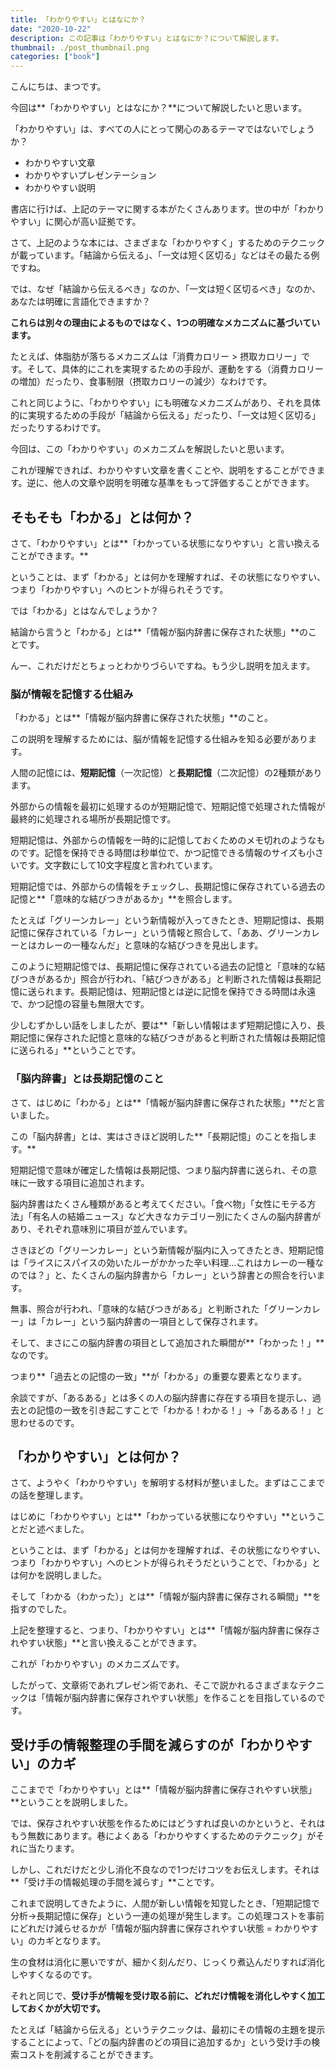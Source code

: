 ```yaml
---
title: 「わかりやすい」とはなにか？
date: "2020-10-22"
description: この記事は「わかりやすい」とはなにか？について解説します。
thumbnail: ./post_thumbnail.png
categories: ["book"]
---
```


こんにちは、まつです。

今回は**「わかりやすい」とはなにか？**について解説したいと思います。

「わかりやすい」は、すべての人にとって関心のあるテーマではないでしょうか？

- わかりやすい文章
- わかりやすいプレゼンテーション
- わかりやすい説明

書店に行けば、上記のテーマに関する本がたくさんあります。世の中が「わかりやすい」に関心が高い証拠です。

さて、上記のような本には、さまざまな「わかりやすく」するためのテクニックが載っています。「結論から伝える」、「一文は短く区切る」などはその最たる例ですね。

では、なぜ「結論から伝えるべき」なのか、「一文は短く区切るべき」なのか、あなたは明確に言語化できますか？

**これらは別々の理由によるものではなく、1つの明確なメカニズムに基づいています。**

たとえば、体脂肪が落ちるメカニズムは「消費カロリー > 摂取カロリー」です。そして、具体的にこれを実現するための手段が、運動をする（消費カロリーの増加）だったり、食事制限（摂取カロリーの減少）なわけです。

これと同じように、「わかりやすい」にも明確なメカニズムがあり、それを具体的に実現するための手段が「結論から伝える」だったり、「一文は短く区切る」だったりするわけです。

今回は、この「わかりやすい」のメカニズムを解説したいと思います。

これが理解できれば、わかりやすい文章を書くことや、説明をすることができます。逆に、他人の文章や説明を明確な基準をもって評価することができます。

## そもそも「わかる」とは何か？
さて、「わかりやすい」とは**「わかっている状態になりやすい」と言い換えることができます。**

ということは、まず「わかる」とは何かを理解すれば、その状態になりやすい、つまり「わかりやすい」へのヒントが得られそうです。

では「わかる」とはなんでしょうか？

結論から言うと「わかる」とは**「情報が脳内辞書に保存された状態」**のことです。

んー、これだけだとちょっとわかりづらいですね。もう少し説明を加えます。

### 脳が情報を記憶する仕組み
「わかる」とは**「情報が脳内辞書に保存された状態」**のこと。

この説明を理解するためには、脳が情報を記憶する仕組みを知る必要があります。

人間の記憶には、**短期記憶**（一次記憶）と**長期記憶**（二次記憶）の2種類があります。

外部からの情報を最初に処理するのが短期記憶で、短期記憶で処理された情報が最終的に処理される場所が長期記憶です。

短期記憶は、外部からの情報を一時的に記憶しておくためのメモ切れのようなものです。記憶を保持できる時間は秒単位で、かつ記憶できる情報のサイズも小さいです。文字数にして10文字程度と言われています。

短期記憶では、外部からの情報をチェックし、長期記憶に保存されている過去の記憶と**「意味的な結びつきがあるか」**を照合します。

たとえば「グリーンカレー」という新情報が入ってきたとき、短期記憶は、長期記憶に保存されている「カレー」という情報と照合して、「ああ、グリーンカレーとはカレーの一種なんだ」と意味的な結びつきを見出します。

このように短期記憶では、長期記憶に保存されている過去の記憶と「意味的な結びつきがあるか」照合が行われ、「結びつきがある」と判断された情報は長期記憶に送られます。長期記憶は、短期記憶とは逆に記憶を保持できる時間は永遠で、かつ記憶の容量も無限大です。

少しむずかしい話をしましたが、要は**「新しい情報はまず短期記憶に入り、長期記憶に保存された記憶と意味的な結びつきがあると判断された情報は長期記憶に送られる」**ということです。

### 「脳内辞書」とは長期記憶のこと
さて、はじめに「わかる」とは**「情報が脳内辞書に保存された状態」**だと言いました。

この「脳内辞書」とは、実はさきほど説明した**「長期記憶」のことを指します。**

短期記憶で意味が確定した情報は長期記憶、つまり脳内辞書に送られ、その意味に一致する項目に追加されます。

脳内辞書はたくさん種類があると考えてください。「食べ物」「女性にモテる方法」「有名人の結婚ニュース」など大きなカテゴリー別にたくさんの脳内辞書があり、それぞれ意味別に項目が並んでいます。

さきほどの「グリーンカレー」という新情報が脳内に入ってきたとき、短期記憶は「ライスにスパイスの効いたルーがかかった辛い料理...これはカレーの一種なのでは？」と、たくさんの脳内辞書から「カレー」という辞書との照合を行います。

無事、照合が行われ、「意味的な結びつきがある」と判断された「グリーンカレー」は「カレー」という脳内辞書の一項目として保存されます。

そして、まさにこの脳内辞書の項目として追加された瞬間が**「わかった！」**なのです。

つまり**「過去との記憶の一致」**が「わかる」の重要な要素となります。

余談ですが、「あるある」とは多くの人の脳内辞書に存在する項目を提示し、過去との記憶の一致を引き起こすことで「わかる！わかる！」→「あるある！」と思わせるのです。

## 「わかりやすい」とは何か？
さて、ようやく「わかりやすい」を解明する材料が整いました。まずはここまでの話を整理します。

はじめに「わかりやすい」とは**「わかっている状態になりやすい」**ということだと述べました。

ということは、まず「わかる」とは何かを理解すれば、その状態になりやすい、つまり「わかりやすい」へのヒントが得られそうだということで、「わかる」とは何かを説明しました。

そして「わかる（わかった）」とは**「情報が脳内辞書に保存される瞬間」**を指すのでした。

上記を整理すると、つまり、「わかりやすい」とは**「情報が脳内辞書に保存されやすい状態」**と言い換えることができます。

これが「わかりやすい」のメカニズムです。

したがって、文章術であれプレゼン術であれ、そこで説かれるさまざまなテクニックは「情報が脳内辞書に保存されやすい状態」を作ることを目指しているのです。

## 受け手の情報整理の手間を減らすのが「わかりやすい」のカギ
ここまでで「わかりやすい」とは**「情報が脳内辞書に保存されやすい状態」**ということを説明しました。

では、保存されやすい状態を作るためにはどうすれば良いのかというと、それはもう無数にあります。巷によくある「わかりやすくするためのテクニック」がそれに当たります。

しかし、これだけだと少し消化不良なので1つだけコツをお伝えします。それは**「受け手の情報処理の手間を減らす」**ことです。

これまで説明してきたように、人間が新しい情報を知覚したとき、「短期記憶で分析→長期記憶に保存」という一連の処理が発生します。この処理コストを事前にどれだけ減らせるかが「情報が脳内辞書に保存されやすい状態 = わかりやすい」のカギとなります。

生の食材は消化に悪いですが、細かく刻んだり、じっくり煮込んだりすれば消化しやすくなるのです。

それと同じで、**受け手が情報を受け取る前に、どれだけ情報を消化しやすく加工しておくかが大切です。**

たとえば「結論から伝える」というテクニックは、最初にその情報の主題を提示することによって、「どの脳内辞書のどの項目に追加するか」という受け手の検索コストを削減することができます。
